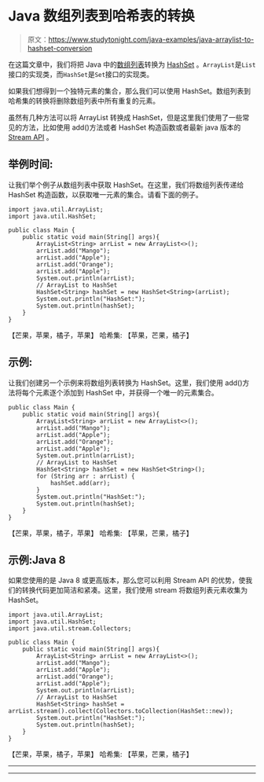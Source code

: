 # Java 数组列表到哈希表的转换

> 原文：<https://www.studytonight.com/java-examples/java-arraylist-to-hashset-conversion>

在这篇文章中，我们将把 Java 中的[数组列表](https://www.studytonight.com/java/arraylist-in-collection-framework.php)转换为 [HashSet](https://www.studytonight.com/java/hashset-in-collection-framework.php) 。`ArrayList`是`List`接口的实现类，而`HashSet`是`Set`接口的实现类。

如果我们想得到一个独特元素的集合，那么我们可以使用 HashSet。数组列表到哈希集的转换将删除数组列表中所有重复的元素。

虽然有几种方法可以将 ArrayList 转换成 HashSet，但是这里我们使用了一些常见的方法，比如使用 add()方法或者 HashSet 构造函数或者最新 java 版本的 [Stream API](https://www.studytonight.com/java-8/java-8-stream-api) 。

## 举例时间:

让我们举个例子从数组列表中获取 HashSet。在这里，我们将数组列表传递给 HashSet 构造函数，以获取唯一元素的集合。请看下面的例子。

```
import java.util.ArrayList;
import java.util.HashSet;

public class Main {
	public static void main(String[] args){
		ArrayList<String> arrList = new ArrayList<>();
		arrList.add("Mango");
		arrList.add("Apple");
		arrList.add("Orange");
		arrList.add("Apple");
		System.out.println(arrList);
		// ArrayList to HashSet
		HashSet<String> hashSet = new HashSet<String>(arrList);
		System.out.println("HashSet:");
		System.out.println(hashSet);
	}
}
```

【芒果，苹果，橘子，苹果】
哈希集:
【苹果，芒果，橘子】

## 示例:

让我们创建另一个示例来将数组列表转换为 HashSet。这里，我们使用 add()方法将每个元素逐个添加到 HashSet 中，并获得一个唯一的元素集合。

```
public class Main {
	public static void main(String[] args){
		ArrayList<String> arrList = new ArrayList<>();
		arrList.add("Mango");
		arrList.add("Apple");
		arrList.add("Orange");
		arrList.add("Apple");
		System.out.println(arrList);
		// ArrayList to HashSet
		HashSet<String> hashSet = new HashSet<String>();
		for (String arr : arrList) {
			hashSet.add(arr);
		}
		System.out.println("HashSet:");
		System.out.println(hashSet);
	}
}
```

【芒果，苹果，橘子，苹果】
哈希集:
【苹果，芒果，橘子】

## 示例:Java 8

如果您使用的是 Java 8 或更高版本，那么您可以利用 Stream API 的优势，使我们的转换代码更加简洁和紧凑。这里，我们使用 stream 将数组列表元素收集为 HashSet。

```
import java.util.ArrayList;
import java.util.HashSet;
import java.util.stream.Collectors;

public class Main {
	public static void main(String[] args){
		ArrayList<String> arrList = new ArrayList<>();
		arrList.add("Mango");
		arrList.add("Apple");
		arrList.add("Orange");
		arrList.add("Apple");
		System.out.println(arrList);
		// ArrayList to HashSet
		HashSet<String> hashSet = arrList.stream().collect(Collectors.toCollection(HashSet::new));
		System.out.println("HashSet:");
		System.out.println(hashSet);
	}
}
```

【芒果，苹果，橘子，苹果】
哈希集:
【苹果，芒果，橘子】

* * *

* * *